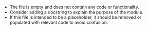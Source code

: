 - The file is empty and does not contain any code or functionality.
- Consider adding a docstring to explain the purpose of the module.
- If this file is intended to be a placeholder, it should be removed or populated with relevant code to avoid confusion.